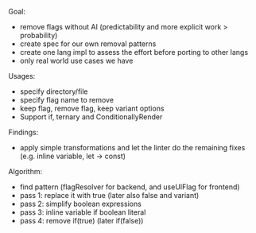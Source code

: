 Goal:
* remove flags without AI (predictability and more explicit work > probability)
* create spec for our own removal patterns
* create one lang impl to assess the effort before porting to other langs
* only real world use cases we have

Usages:
* specify directory/file
* specify flag name to remove
* keep flag, remove flag, keep variant options
* Support if, ternary and ConditionallyRender

Findings:
* apply simple transformations and let the linter do the remaining fixes (e.g. inline variable, let -> const)

Algorithm:
* find pattern (flagResolver for backend, and useUIFlag for frontend)
* pass 1: replace it with true (later also false and variant)
* pass 2: simplify boolean expressions
* pass 3: inline variable if boolean literal
* pass 4: remove if(true) (later if(false))
